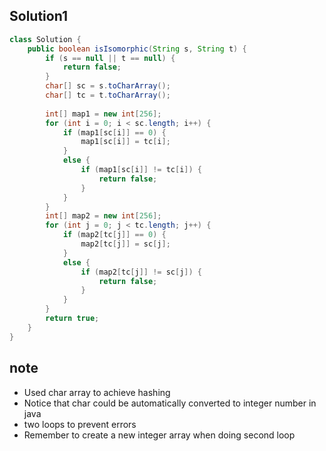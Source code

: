 ## Solution1
``` java
class Solution {
    public boolean isIsomorphic(String s, String t) {
        if (s == null || t == null) {
            return false;
        }
        char[] sc = s.toCharArray();
        char[] tc = t.toCharArray();
        
        int[] map1 = new int[256];
        for (int i = 0; i < sc.length; i++) {
            if (map1[sc[i]] == 0) {
                map1[sc[i]] = tc[i];
            }
            else {
                if (map1[sc[i]] != tc[i]) {
                    return false;
                }
            }
        }
        int[] map2 = new int[256];
        for (int j = 0; j < tc.length; j++) {
            if (map2[tc[j]] == 0) {
                map2[tc[j]] = sc[j];
            }
            else {
                if (map2[tc[j]] != sc[j]) {
                    return false;
                }
            }
        }
        return true;
    }
}
```

## note
* Used char array to achieve hashing 
* Notice that char could be automatically converted to integer number in java 
* two loops to prevent errors
* Remember to create a new integer array when doing second loop
